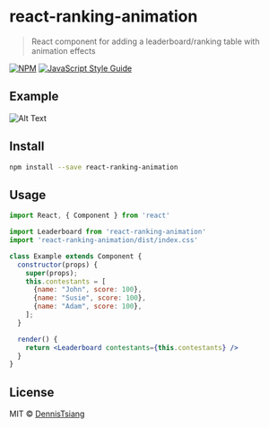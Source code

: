 # react-ranking-animation

> React component for adding a leaderboard/ranking table with animation effects

[![NPM](https://img.shields.io/npm/v/react-ranking-animation.svg)](https://www.npmjs.com/package/react-ranking-animation) [![JavaScript Style Guide](https://img.shields.io/badge/code_style-standard-brightgreen.svg)](https://standardjs.com)

## Example

![Alt Text](https://i.imgur.com/venevhu.gif)

## Install

```bash
npm install --save react-ranking-animation
```

## Usage

```jsx
import React, { Component } from 'react'

import Leaderboard from 'react-ranking-animation'
import 'react-ranking-animation/dist/index.css'

class Example extends Component {
  constructor(props) {
    super(props);
    this.contestants = [
      {name: "John", score: 100},
      {name: "Susie", score: 100},
      {name: "Adam", score: 100},
    ];
  }

  render() {
    return <Leaderboard contestants={this.contestants} />
  }
}
```

## License

MIT © [DennisTsiang](https://github.com/DennisTsiang)

